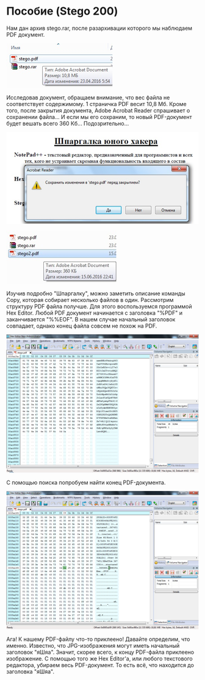 # Пособие (Stego 200)

Нам дан архив stego.rar, после разархивации которого мы наблюдаем PDF документ.

![alt tag](https://github.com/vnide/AeroSpace-CTF/blob/master/Posobie/files/1.jpg)

Исследовав документ, обращаем внимание, что вес файла не соответствует содержимому. 1 страничка PDF весит 10,8 Мб.
Кроме того, после закрытия документа, Adobe Acrobat Reader спрашивает о сохранении файла... И если мы его сохраним, то новый PDF-документ будет вешать всего 360 Кб... Подозрительно...

![alt tag](https://github.com/vnide/AeroSpace-CTF/blob/master/Posobie/files/2.jpg)

![alt tag](https://github.com/vnide/AeroSpace-CTF/blob/master/Posobie/files/3.jpg)

Изучив подробно "Шпаргалку", можно заметить описание команды Copy, которая собирает несколько файлов в один.
Рассмотрим структуру PDF файла получше. Для этого воспользуемся программой Hex Editor.
Любой PDF документ начинается с заголовка "%PDF" и заканчивается "%%EOF". В нашем случае начальный заголовок совпадает, однако конец файла совсем не похож на PDF.

![alt tag](https://github.com/vnide/AeroSpace-CTF/blob/master/Posobie/files/4.jpg)

С помощью поиска попробуем найти конец PDF-документа.

![alt tag](https://github.com/vnide/AeroSpace-CTF/blob/master/Posobie/files/5.jpg)

Ага! К нашему PDF-файлу что-то приклеено! Давайте определим, что именно.
Известно, что JPG-изображения могут иметь начальный заголовок "яШяа". Значит, скорее всего, к концу PDF-файла приклеено изображение.
С помощью того же Hex Editor'а, или любого текстового редактора, убираем весь PDF-документ. То есть всё, что находится до заголовка "яШяа".
